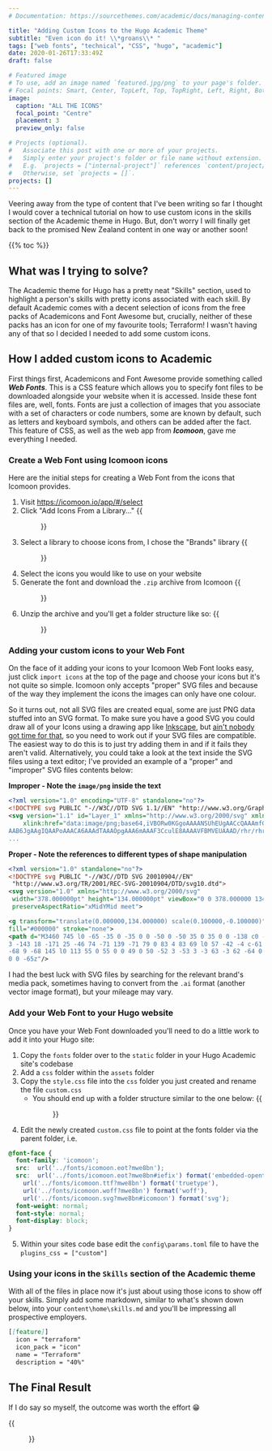 ```yaml
---
# Documentation: https://sourcethemes.com/academic/docs/managing-content/

title: "Adding Custom Icons to the Hugo Academic Theme"
subtitle: "Even icon do it! \\*groans\\* "
tags: ["web fonts", "technical", "CSS", "hugo", "academic"]
date: 2020-01-26T17:33:49Z
draft: false

# Featured image
# To use, add an image named `featured.jpg/png` to your page's folder.
# Focal points: Smart, Center, TopLeft, Top, TopRight, Left, Right, BottomLeft, Bottom, BottomRight.
image:
  caption: "ALL THE ICONS"
  focal_point: "Centre"
  placement: 3
  preview_only: false

# Projects (optional).
#   Associate this post with one or more of your projects.
#   Simply enter your project's folder or file name without extension.
#   E.g. `projects = ["internal-project"]` references `content/project/deep-learning/index.md`.
#   Otherwise, set `projects = []`.
projects: []
---
```


Veering away from the type of content that I've been writing so far I thought I would cover a technical tutorial on how to use custom icons in the skills section of the Academic theme in Hugo. But, don't worry I will finally get back to the promised New Zealand content in one way or another soon!

{{% toc %}}

## What was I trying to solve?

The Academic theme for Hugo has a pretty neat "Skills" section, used to highlight a person's skills with pretty icons associated with each skill. By default Academic comes with a decent selection of icons from the free packs of Academicons and Font Awesome but, crucially, neither of these packs has an icon for one of my favourite tools; Terraform! I wasn't having any of that so I decided I needed to add some custom icons.

## How I added custom icons to Academic

First things first, Academicons and Font Awesome provide something called __*Web Fonts*__. This is a CSS feature which allows you to specify font files to be downloaded alongside your website when it is accessed. Inside these font files are, well, fonts. Fonts are just a collection of images that you associate with a set of characters or code numbers, some are known by default, such as letters and keyboard symbols, and others can be added after the fact. This feature of CSS, as well as the web app from __*Icomoon*__, gave me everything I needed.

### Create a Web Font using Icomoon icons

Here are the initial steps for creating a Web Font from the icons that Icomoon provides.

1. Visit https://icomoon.io/app/#/select
2. Click "Add Icons From a Library..."
{{<figure src="icomoon-1.png">}}
3. Select a library to choose icons from, I chose the "Brands" library
{{<figure src="icomoon-2.png">}}
4. Select the icons you would like to use on your website
5. Generate the font and download the `.zip` archive from Icomoon
{{<figure src="icomoon-3.png">}}
6. Unzip the archive and you'll get a folder structure like so:
{{<figure src="icomoon-4.png">}}

### Adding your custom icons to your Web Font

On the face of it adding your icons to your Icomoon Web Font looks easy, just click `import icons` at the top of the page and choose your icons but it's not quite so simple. Icomoon only accepts "proper" SVG files and because of the way they implement the icons the images can only have one colour.

So it turns out, not all SVG files are created equal, some are just PNG data stuffed into an SVG format. To make sure you have a good SVG you could draw all of your Icons using a drawing app like [Inkscape](https://inkscape.org/), but [ain't nobody got time for that](https://knowyourmeme.com/memes/sweet-brown-aint-nobody-got-time-for-that), so you need to work out if your SVG files are compatible. The easiest way to do this is to just try adding them in and if it fails they aren't valid. Alternatively, you could take a look at the text inside the SVG files using a text editor; I've provided an example of a "proper" and "improper" SVG files contents below:

__Improper - Note the `image/png` inside the text__
```xml
<?xml version="1.0" encoding="UTF-8" standalone="no"?>
<!DOCTYPE svg PUBLIC "-//W3C//DTD SVG 1.1//EN" "http://www.w3.org/Graphics/SVG/1.1/DTD/svg11.dtd">
<svg version="1.1" id="Layer_1" xmlns="http://www.w3.org/2000/svg" xmlns:xlink="http://www.w3.org/1999/xlink" x="0px" y="0px" width="2500px" height="2463px" viewBox="0 0 2500 2463" enable-background="new 0 0 2500 2463" xml:space="preserve">  <image id="image0" width="2500" height="2463" x="0" y="0"
    xlink:href="data:image/png;base64,iVBORw0KGgoAAAANSUhEUgAACcQAAAmfCAMAAAB/5P07AAAABGdBTUEAALGPC/xhBQAAACBjSFJN
AAB6JgAAgIQAAPoAAACA6AAAdTAAAOpgAAA6mAAAF3CculE8AAAAVFBMVEUAAAD/rhr/rhr/rhr/
...
```
__Proper - Note the references to different types of shape manipulation__
```xml
<?xml version="1.0" standalone="no"?>
<!DOCTYPE svg PUBLIC "-//W3C//DTD SVG 20010904//EN"
 "http://www.w3.org/TR/2001/REC-SVG-20010904/DTD/svg10.dtd">
<svg version="1.0" xmlns="http://www.w3.org/2000/svg"
 width="378.000000pt" height="134.000000pt" viewBox="0 0 378.000000 134.000000"
 preserveAspectRatio="xMidYMid meet">

<g transform="translate(0.000000,134.000000) scale(0.100000,-0.100000)"
fill="#000000" stroke="none">
<path d="M3460 745 l0 -65 -35 0 -35 0 0 -50 0 -50 35 0 35 0 0 -138 c0 -114
3 -143 18 -171 25 -46 74 -71 139 -71 79 0 83 4 83 69 l0 57 -42 -4 c-61 -6
-68 9 -68 145 l0 113 55 0 55 0 0 49 0 50 -52 3 -53 3 -3 63 -3 62 -64 0 -65
0 0 -65z"/>
```

I had the best luck with SVG files by searching for the relevant brand's media pack, sometimes having to convert from the `.ai` format (another vector image format), but your mileage may vary.

### Add your Web Font to your Hugo website

Once you have your Web Font downloaded you'll need to do a little work to add it into your Hugo site:

1. Copy the `fonts` folder over to the `static` folder in your Hugo Academic site's codebase
2. Add a `css` folder within the `assets` folder
3. Copy the `style.css` file into the `css` folder you just created and rename the file `custom.css`
   - You should end up with a folder structure similar to the one below: 
   {{<figure src="icomoon-5.png">}}
4. Edit the newly created `custom.css` file to point at the fonts folder via the parent folder, i.e.
```css
@font-face {
  font-family: 'icomoon';
  src:  url('../fonts/icomoon.eot?mwe8bn'); 
  src:  url('../fonts/icomoon.eot?mwe8bn#iefix') format('embedded-opentype'),
    url('../fonts/icomoon.ttf?mwe8bn') format('truetype'),
    url('../fonts/icomoon.woff?mwe8bn') format('woff'),
    url('../fonts/icomoon.svg?mwe8bn#icomoon') format('svg');
  font-weight: normal;
  font-style: normal;
  font-display: block;
}
```
5. Within your sites code base edit the `config\params.toml` file to have the `plugins_css = ["custom"]`

### Using your icons in the `Skills` section of the Academic theme

With all of the files in place now it's just about using those icons to show off your skills. Simply add some markdown, similar to what's shown down below, into your `content\home\skills.md` and you'll be impressing all prospective employers.

```markdown
[[feature]]
  icon = "terraform"
  icon_pack = "icon"
  name = "Terraform"
  description = "40%"
```
## The Final Result

If I do say so myself, the outcome was worth the effort 😁

{{<figure src="final-result.png" caption="Terraforming it up!">}}